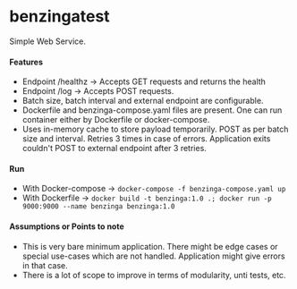 # benzingatest
Simple Web Service.

#### Features
-  Endpoint /healthz -> Accepts GET requests and returns the health
-  Endpoint /log -> Accepts POST requests.
-  Batch size, batch interval and external endpoint are configurable.
-  Dockerfile and benzinga-compose.yaml files are present. One can run container either by Dockerfile or docker-compose.
-  Uses in-memory cache to store payload temporarily. POST as per batch size and interval. Retries 3 times in case of errors. Application exits couldn't POST to external endpoint after 3 retries.


#### Run
- With Docker-compose -> ```docker-compose -f benzinga-compose.yaml up```
- With Dockerfile -> ```docker build -t benzinga:1.0 .; docker run -p 9000:9000 --name benzinga benzinga:1.0```
  


#### Assumptions or Points to note
- This is very bare minimum application. There might be edge cases or special use-cases which are not handled. Application might give errors in that case.
- There is a lot of scope to improve in terms of modularity, unti tests, etc.

